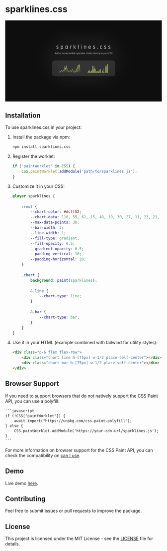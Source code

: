 # sparklines.css

![Sparklines.css Preview](assets/sparklines.png)

## Installation

To use sparklines.css in your project:

1. Install the package via npm:

    ```bash
    npm install sparklines.css
    ```

2. Register the worklet:

    ```javascript
    if ('paintWorklet' in CSS) {
        CSS.paintWorklet.addModule('path/to/sparklines.js');
    }
    ```

3. Customize it in your CSS:

    ```css
    @layer sparklines {

        :root {
            --chart-color: #dcff52;
            --chart-data: 110, 55, 62, 15, 48, 19, 30, 27, 11, 23, 21, 29, 12, 38, 25, 17, 5, 20, 32, 28, 13, 36, 24, 87, 45, 90, 58, 47, 11, 23;
            --max-data-points: 30;
            --bar-width: 2;
            --line-width: 1;
            --fill-type: gradient;
            --fill-opacity: 0.5;
            --gradient-opacity: 0.5;
            --padding-vertical: 10;
            --padding-horizontal: 20;
        }

        .chart {
            background: paint(sparklines);

            &.line {
                --chart-type: line; 
            }

            &.bar {
                --chart-type: bar; 
            }
        }
    }
    ```

4. Use it in your HTML (example combined with tailwind for utility styles):

    ```html
    <div class="p-6 flex flex-row">
        <div class="chart line h-[75px] w-1/2 place-self-center"></div>
        <div class="chart bar h-[75px] w-1/2 place-self-center"></div>
    </div>
    ```

## Browser Support

If you need to support browsers that do not natively support the CSS Paint API, you can use a polyfill:

    ```javascript
    if (!CSS["paintWorklet"]) {
        await import("https://unpkg.com/css-paint-polyfill");
    } else {
        CSS.paintWorklet.addModule('https://your-cdn-url/sparklines.js');
    }
    ```
For more information on browser support for the CSS Paint API, you can check the compatibility on [can I use](https://caniuse.com/css-paint-api).

## Demo

Live demo [here](https://sfearl1.github.io/sparklines).

## Contributing

Feel free to submit issues or pull requests to improve the package.

## License

This project is licensed under the MIT License - see the [LICENSE](LICENSE) file for details.